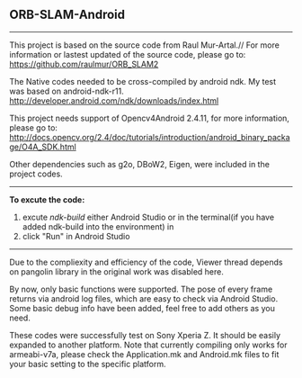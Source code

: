 
## ORB-SLAM-Android ##
----------


This project is based on the source code from Raul Mur-Artal.//
For more information or lastest updated of the source code, please go to: 
https://github.com/raulmur/ORB_SLAM2

The Native codes needed to be cross-compiled by android ndk. My test was based on android-ndk-r11.
http://developer.android.com/ndk/downloads/index.html

This project needs support of Opencv4Android 2.4.11, for more information, please go to: 
http://docs.opencv.org/2.4/doc/tutorials/introduction/android_binary_package/O4A_SDK.html

Other dependencies such as g2o, DBoW2, Eigen, were included in the project codes. 


----------


**To excute the code:**<br/>
1. excute *ndk-build* either Android Studio or in the terminal(if you have added ndk-build into the environment) in <br/> 
2. click "Run" in Android Studio <br/>


----------


Due to the compliexity and efficiency of the code, Viewer thread depends on pangolin library in the original work was disabled here.

By now, only basic functions were supported. The pose of every frame returns via android log files, which are easy to check via Android Studio. Some basic debug info have been added, feel free to add others as you need.

These codes were successfully test on Sony Xperia Z. It should be easily expanded to another platform.
Note that currently compiling only works for armeabi-v7a, please check the Application.mk and Android.mk files to fit your basic setting to the specific platform.

